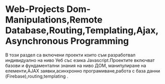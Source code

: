# Web-Projects Dom-Manipulations,Remote Database,Routing,Templating,Ajax,Asynchronous Programming 
В този раздел са включени проекти които съм разработвал индивидуално на ниво Уеб  със езика Javascript.Проектите  включват базови и фундаментални знания на ниво ДОМ, манипулиране на елементи,AJAX заявки,асинхронно програмиване,работа с база данни (Firebase),routing,templating  .

